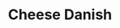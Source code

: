 ---
layout: recipe
title: Cheese Danish
description: Kaitlyn rated these danishes as "the best thing we've made so far." They were so good that we ate two each, felt sick, and immediately decided not to share any with my suitemates.
prep_time: 1.5 hours
cook_time: 16-18 minutes
temperature: 425°F # starts at 425°F, reduces to 375°F
servings: 9
source: NYT Cooking
category: Fika
effort: high
duration: hours

ingredients: |
  - 8 oz cream cheese
  - 1 1/4 cups confectioners' sugar
  - 1 large egg yolk
  - 1 pinch salt
  - 1/2 tsp pure vanilla extract
  - 1 batch [danish dough](/recipes/recipes/dough-danish/)
  - 1 large egg, lightly beaten
  - 2 tbsp whole milk

instructions: |
  1. In a large bowl, beat together the cream cheese, 1/4 cup confectioners' sugar, the egg yolk, the salt and the vanilla until smooth. Transfer the mixture to a resealable plastic bag; set aside.
  2. On a lightly floured surface, roll the dough out into a 12 1/2-inch square. Trim 1/4 inch off each edge. Cut the dough into nine 4-inch squares. Brush the corners of each square with a bit of the beaten egg, then fold each corner into the center and press down gently. Transfer the squares to 2 parchment-lined baking sheets.
  3. Cut the tip off one corner of the filled plastic bag so you have a 1/2-inch hole. Use the bag to pipe the cheese filling onto the center of each dough square. Loosely cover the pastries with plastic wrap and let stand until slightly puffed, about 1 hour to 1 hour 20 minutes.
  4. Heat oven to 425°F.
  5. Remove the plastic and gently brush the top and sides of the dough with the beaten egg. Bake for 10 minutes, then rotate the sheets and reduce oven temperature to 375°F. Continue to bake until pastries are puffed and deep golden brown, another 6 to 8 minutes.
  6. Meanwhile, whisk together the remaining 1 cup confectioners' sugar and the milk.
  7. Let the Danish cool slightly on the sheet then drizzle with the glaze. Serve warm or at room temperature.

notes: |
  - The dough can be prepared through Step 5 and frozen for up to 1 month. Thaw overnight in the refrigerator before using.
  - Fresh berries or jam can be added just before baking for variety.
---